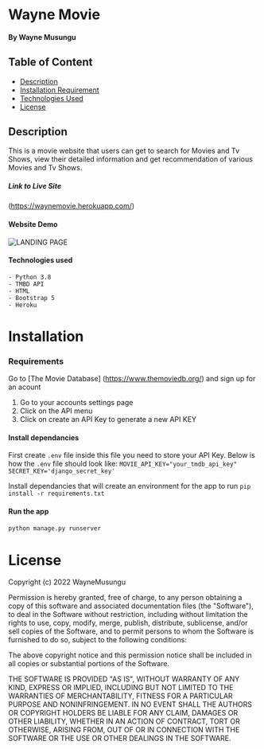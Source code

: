 # Wayne Movie

#### By Wayne Musungu 

## Table of Content

- [Description](#Description)
- [Installation Requirement](#Installation)
- [Technologies Used](#Technologies-Used)
- [License](#LICENSE)

## Description 

This is a movie website that users can get to search for Movies and Tv Shows, view their detailed information and get recommendation of various Movies and Tv Shows.

##### Link to Live Site

(https://waynemovie.herokuapp.com/)
 
#### Website Demo
![LANDING PAGE](Home.gif)


#### Technologies used
    - Python 3.8
    - TMBD API
    - HTML
    - Bootstrap 5
    - Heroku


# Installation

### Requirements


Go to [The Movie Database] (https://www.themoviedb.org/) and sign up for an acount 

1. Go to your accounts settings page
2. Click on the API menu 
3. Click on create an API Key to generate a new API KEY





#### Install dependancies
First create `.env` file inside this file you need to store your API Key. Below is how the `.env` file should look like:
`MOVIE_API_KEY="your_tmdb_api_key"`
`SECRET_KEY='django_secret_key'`

Install dependancies that will create an environment for the app to run
`pip install -r requirements.txt`


#### Run the app
```bash
python manage.py runserver
```

# License

Copyright (c) 2022 WayneMusungu

Permission is hereby granted, free of charge, to any person obtaining a copy
of this software and associated documentation files (the "Software"), to deal
in the Software without restriction, including without limitation the rights
to use, copy, modify, merge, publish, distribute, sublicense, and/or sell
copies of the Software, and to permit persons to whom the Software is
furnished to do so, subject to the following conditions:

The above copyright notice and this permission notice shall be included in all
copies or substantial portions of the Software.

THE SOFTWARE IS PROVIDED "AS IS", WITHOUT WARRANTY OF ANY KIND, EXPRESS OR
IMPLIED, INCLUDING BUT NOT LIMITED TO THE WARRANTIES OF MERCHANTABILITY,
FITNESS FOR A PARTICULAR PURPOSE AND NONINFRINGEMENT. IN NO EVENT SHALL THE
AUTHORS OR COPYRIGHT HOLDERS BE LIABLE FOR ANY CLAIM, DAMAGES OR OTHER
LIABILITY, WHETHER IN AN ACTION OF CONTRACT, TORT OR OTHERWISE, ARISING FROM,
OUT OF OR IN CONNECTION WITH THE SOFTWARE OR THE USE OR OTHER DEALINGS IN THE
SOFTWARE.
